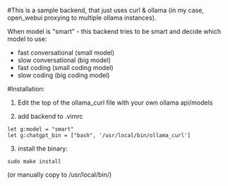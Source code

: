 #This is a sample backend, that just uses curl & ollama (in my case, open_webui proxying to multiple ollama instances).

When model is "smart" - this backend tries to be smart and decide which model to use:
- fast conversational   (small model) 
- slow conversational   (big model) 
- fast coding           (small coding model)
- slow coding           (big coding model)


#Installation:

1. Edit the top of the ollama_curl file with your own ollama api/models

2. add backend to .vimrc
```
let g:model = "smart"
let g:chatgpt_bin = ["bash", '/usr/local/bin/ollama_curl']
```


3. install the binary:
```
sudo make install
```
(or manually copy to /usr/local/bin/)

